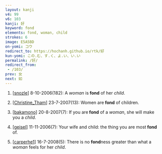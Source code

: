```yaml
---
layout: kanji
v4: 99
v6: 103
kanji: 好
keyword: fond
elements: fond, woman, child
strokes: 6
image: E5A5BD
on-yomi: コウ
redirect_to: https://hochanh.github.io/rtk/好
kun-yomi: この.む、す.く、よ.い、い.い
permalink: /好/
redirect_from:
 - /103/
prev: 女
next: 如
---
```


1) [<a href="http://kanji.koohii.com/profile/snozle">snozle</a>] 8-10-2006(182): A <em>woman</em> is<strong> fond</strong> of her <em>child</em>.

2) [<a href="http://kanji.koohii.com/profile/Christine_Tham">Christine_Tham</a>] 23-7-2007(13): Women are<strong> fond</strong> of children.

3) [<a href="http://kanji.koohii.com/profile/bakamono">bakamono</a>] 20-8-2007(7): If you are<strong> fond</strong> of a <em>woman</em>, she will make you a <em>child</em>.

4) [<a href="http://kanji.koohii.com/profile/geisel">geisel</a>] 11-11-2006(7): Your wife and child: the thing you are most<strong> fond</strong> of.

5) [<a href="http://kanji.koohii.com/profile/carperhe1">carperhe1</a>] 16-7-2008(5): There is no <strong>fond</strong>ness greater than what a <em>woman</em> feels for her <em>child</em>.

